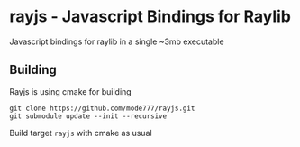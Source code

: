 # rayjs - Javascript Bindings for Raylib
Javascript bindings for raylib in a single ~3mb executable
## Building

Rayjs is using cmake for building

```
git clone https://github.com/mode777/rayjs.git
git submodule update --init --recursive
```

Build target `rayjs` with cmake as usual